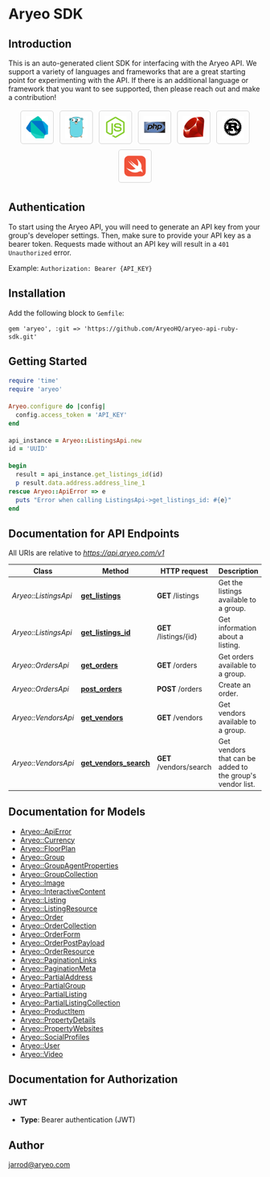 # Aryeo SDK

## Introduction

This is an auto-generated client SDK for interfacing with the Aryeo API. We support a variety of languages and frameworks that are a great starting point for experimenting with the API. If there is an additional language or framework that you want to see supported, then please reach out and make a contribution!

<p align="center"> <a href="https://github.com/AryeoHQ/aryeo-api-dart-sdk"><img src="https://raw.githubusercontent.com/AryeoHQ/aryeo-api-docs/master/public/images/dart.svg" alt="Dart" width="44" style="padding:10px;border: 1px solid #d3d3d3;border-radius: 5px;margin:4px;"/></a> <a href="https://github.com/AryeoHQ/aryeo-api-go-sdk"><img src="https://raw.githubusercontent.com/AryeoHQ/aryeo-api-docs/master/public/images/go.svg" alt="Go" width="44" style="padding:10px;border: 1px solid #d3d3d3;border-radius: 5px;margin:4px;"/></a> <a href="https://github.com/AryeoHQ/aryeo-api-js-sdk"><img src="https://raw.githubusercontent.com/AryeoHQ/aryeo-api-docs/master/public/images/js.svg" alt="Node JS" width="44" style="padding:10px;border: 1px solid #d3d3d3;border-radius: 5px;margin:4px;"/></a> <a href="https://github.com/AryeoHQ/aryeo-api-php-sdk"><img src="https://raw.githubusercontent.com/AryeoHQ/aryeo-api-docs/master/public/images/php.svg" alt="PHP" width="44" style="padding:10px;border: 1px solid #d3d3d3;border-radius: 5px;margin:4px;"/></a> <a href="https://github.com/AryeoHQ/aryeo-api-ruby-sdk"><img src="https://raw.githubusercontent.com/AryeoHQ/aryeo-api-docs/master/public/images/ruby.svg" alt="Ruby" width="44" style="padding:10px;border: 1px solid #d3d3d3;border-radius: 5px;margin:4px;"/></a> <a href="https://github.com/AryeoHQ/aryeo-api-rust-sdk"><img src="https://raw.githubusercontent.com/AryeoHQ/aryeo-api-docs/master/public/images/rust.svg" alt="Rust" width="44" style="padding:10px;border: 1px solid #d3d3d3;border-radius: 5px;margin:4px;"/></a> <a href="https://github.com/AryeoHQ/aryeo-api-swift-sdk"><img src="https://raw.githubusercontent.com/AryeoHQ/aryeo-api-docs/master/public/images/swift.svg" alt="Swift" width="44" style="padding:10px;border: 1px solid #d3d3d3;border-radius: 5px;margin:4px;"/></a> </p>

## Authentication

To start using the Aryeo API, you will need to generate an API key from your group's developer settings. Then, make sure to provide your API key as a bearer token. Requests made without an API key will result in a `401 Unauthorized` error.

Example: `Authorization: Bearer {API_KEY}`

## Installation

Add the following block to `Gemfile`:

```
gem 'aryeo', :git => 'https://github.com/AryeoHQ/aryeo-api-ruby-sdk.git'
```

## Getting Started

```ruby
require 'time'
require 'aryeo'

Aryeo.configure do |config|
  config.access_token = 'API_KEY'
end

api_instance = Aryeo::ListingsApi.new
id = 'UUID'

begin
  result = api_instance.get_listings_id(id)
  p result.data.address.address_line_1
rescue Aryeo::ApiError => e
  puts "Error when calling ListingsApi->get_listings_id: #{e}"
end
```

## Documentation for API Endpoints

All URIs are relative to *https://api.aryeo.com/v1*

Class | Method | HTTP request | Description
------------ | ------------- | ------------- | -------------
*Aryeo::ListingsApi* | [**get_listings**](docs/ListingsApi.md#get_listings) | **GET** /listings | Get the listings available to a group.
*Aryeo::ListingsApi* | [**get_listings_id**](docs/ListingsApi.md#get_listings_id) | **GET** /listings/{id} | Get information about a listing.
*Aryeo::OrdersApi* | [**get_orders**](docs/OrdersApi.md#get_orders) | **GET** /orders | Get orders available to a group.
*Aryeo::OrdersApi* | [**post_orders**](docs/OrdersApi.md#post_orders) | **POST** /orders | Create an order.
*Aryeo::VendorsApi* | [**get_vendors**](docs/VendorsApi.md#get_vendors) | **GET** /vendors | Get vendors available to a group.
*Aryeo::VendorsApi* | [**get_vendors_search**](docs/VendorsApi.md#get_vendors_search) | **GET** /vendors/search | Get vendors that can be added to the group's vendor list.


## Documentation for Models

 - [Aryeo::ApiError](docs/ApiError.md)
 - [Aryeo::Currency](docs/Currency.md)
 - [Aryeo::FloorPlan](docs/FloorPlan.md)
 - [Aryeo::Group](docs/Group.md)
 - [Aryeo::GroupAgentProperties](docs/GroupAgentProperties.md)
 - [Aryeo::GroupCollection](docs/GroupCollection.md)
 - [Aryeo::Image](docs/Image.md)
 - [Aryeo::InteractiveContent](docs/InteractiveContent.md)
 - [Aryeo::Listing](docs/Listing.md)
 - [Aryeo::ListingResource](docs/ListingResource.md)
 - [Aryeo::Order](docs/Order.md)
 - [Aryeo::OrderCollection](docs/OrderCollection.md)
 - [Aryeo::OrderForm](docs/OrderForm.md)
 - [Aryeo::OrderPostPayload](docs/OrderPostPayload.md)
 - [Aryeo::OrderResource](docs/OrderResource.md)
 - [Aryeo::PaginationLinks](docs/PaginationLinks.md)
 - [Aryeo::PaginationMeta](docs/PaginationMeta.md)
 - [Aryeo::PartialAddress](docs/PartialAddress.md)
 - [Aryeo::PartialGroup](docs/PartialGroup.md)
 - [Aryeo::PartialListing](docs/PartialListing.md)
 - [Aryeo::PartialListingCollection](docs/PartialListingCollection.md)
 - [Aryeo::ProductItem](docs/ProductItem.md)
 - [Aryeo::PropertyDetails](docs/PropertyDetails.md)
 - [Aryeo::PropertyWebsites](docs/PropertyWebsites.md)
 - [Aryeo::SocialProfiles](docs/SocialProfiles.md)
 - [Aryeo::User](docs/User.md)
 - [Aryeo::Video](docs/Video.md)


## Documentation for Authorization


### JWT

- **Type**: Bearer authentication (JWT)


## Author

jarrod@aryeo.com
